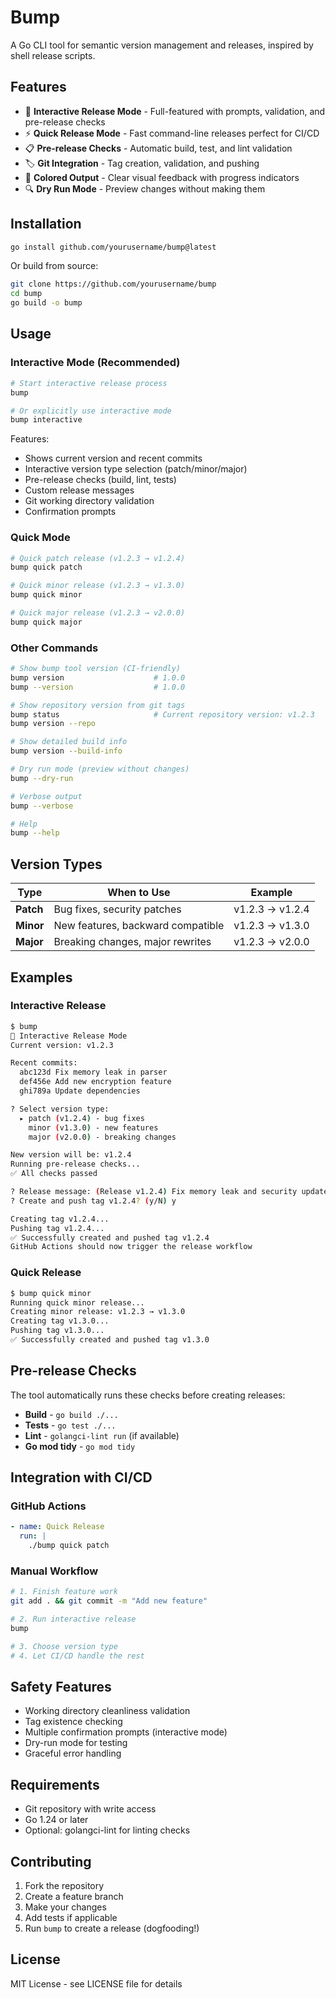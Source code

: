 # Bump

A Go CLI tool for semantic version management and releases, inspired by shell release scripts.

## Features

- 🚀 **Interactive Release Mode** - Full-featured with prompts, validation, and pre-release checks
- ⚡ **Quick Release Mode** - Fast command-line releases perfect for CI/CD
- 📋 **Pre-release Checks** - Automatic build, test, and lint validation
- 🏷️ **Git Integration** - Tag creation, validation, and pushing
- 🎨 **Colored Output** - Clear visual feedback with progress indicators
- 🔍 **Dry Run Mode** - Preview changes without making them

## Installation

```bash
go install github.com/yourusername/bump@latest
```

Or build from source:

```bash
git clone https://github.com/yourusername/bump
cd bump
go build -o bump
```

## Usage

### Interactive Mode (Recommended)

```bash
# Start interactive release process
bump

# Or explicitly use interactive mode
bump interactive
```

Features:
- Shows current version and recent commits
- Interactive version type selection (patch/minor/major)
- Pre-release checks (build, lint, tests)
- Custom release messages
- Git working directory validation
- Confirmation prompts

### Quick Mode

```bash
# Quick patch release (v1.2.3 → v1.2.4)
bump quick patch

# Quick minor release (v1.2.3 → v1.3.0)  
bump quick minor

# Quick major release (v1.2.3 → v2.0.0)
bump quick major
```

### Other Commands

```bash
# Show bump tool version (CI-friendly)
bump version                    # 1.0.0
bump --version                  # 1.0.0

# Show repository version from git tags  
bump status                     # Current repository version: v1.2.3
bump version --repo

# Show detailed build info
bump version --build-info

# Dry run mode (preview without changes)
bump --dry-run

# Verbose output
bump --verbose

# Help
bump --help
```

## Version Types

| Type | When to Use | Example |
|------|-------------|---------|
| **Patch** | Bug fixes, security patches | v1.2.3 → v1.2.4 |
| **Minor** | New features, backward compatible | v1.2.3 → v1.3.0 |
| **Major** | Breaking changes, major rewrites | v1.2.3 → v2.0.0 |

## Examples

### Interactive Release

```bash
$ bump
🚀 Interactive Release Mode
Current version: v1.2.3

Recent commits:
  abc123d Fix memory leak in parser
  def456e Add new encryption feature
  ghi789a Update dependencies

? Select version type:
  ▸ patch (v1.2.4) - bug fixes
    minor (v1.3.0) - new features  
    major (v2.0.0) - breaking changes

New version will be: v1.2.4
Running pre-release checks...
✅ All checks passed

? Release message: (Release v1.2.4) Fix memory leak and security updates
? Create and push tag v1.2.4? (y/N) y

Creating tag v1.2.4...
Pushing tag v1.2.4...
✅ Successfully created and pushed tag v1.2.4
GitHub Actions should now trigger the release workflow
```

### Quick Release

```bash
$ bump quick minor
Running quick minor release...
Creating minor release: v1.2.3 → v1.3.0
Creating tag v1.3.0...
Pushing tag v1.3.0...
✅ Successfully created and pushed tag v1.3.0
```

## Pre-release Checks

The tool automatically runs these checks before creating releases:

- **Build** - `go build ./...`
- **Tests** - `go test ./...` 
- **Lint** - `golangci-lint run` (if available)
- **Go mod tidy** - `go mod tidy`

## Integration with CI/CD

### GitHub Actions

```yaml
- name: Quick Release
  run: |
    ./bump quick patch
```

### Manual Workflow

```bash
# 1. Finish feature work
git add . && git commit -m "Add new feature"

# 2. Run interactive release  
bump

# 3. Choose version type
# 4. Let CI/CD handle the rest
```

## Safety Features

- Working directory cleanliness validation
- Tag existence checking
- Multiple confirmation prompts (interactive mode)
- Dry-run mode for testing
- Graceful error handling

## Requirements

- Git repository with write access
- Go 1.24 or later
- Optional: golangci-lint for linting checks

## Contributing

1. Fork the repository
2. Create a feature branch
3. Make your changes
4. Add tests if applicable
5. Run `bump` to create a release (dogfooding!)

## License

MIT License - see LICENSE file for details
